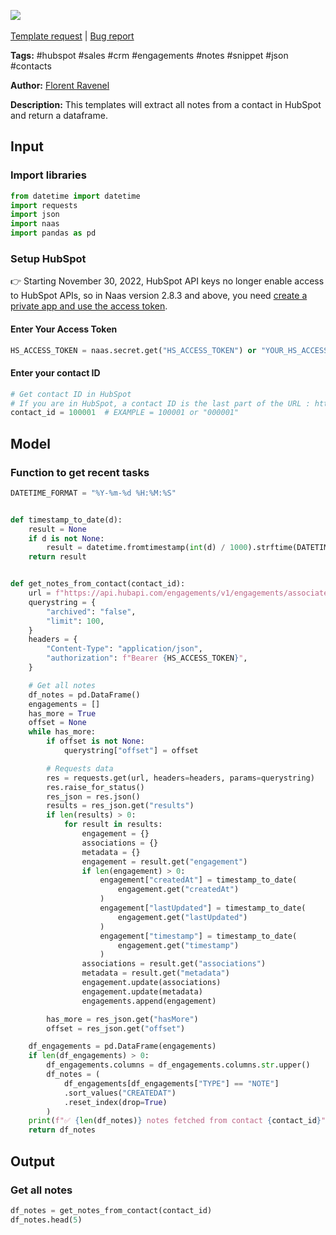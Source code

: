 <a href="https://app.naas.ai/user-redirect/naas/downloader?url=https://raw.githubusercontent.com/jupyter-naas/awesome-notebooks/master/HubSpot/HubSpot_Get_notes_from_contact.ipynb" target="_parent"><img src="https://naasai-public.s3.eu-west-3.amazonaws.com/open_in_naas.svg"/></a><br><br><a href="https://github.com/jupyter-naas/awesome-notebooks/issues/new?assignees=&labels=&template=template-request.md&title=Tool+-+Action+of+the+notebook+">Template request</a> | <a href="https://github.com/jupyter-naas/awesome-notebooks/issues/new?assignees=&labels=bug&template=bug_report.md&title=HubSpot+-+Get+notes+from+contact:+Error+short+description">Bug report</a>

**Tags:** #hubspot #sales #crm #engagements #notes #snippet #json #contacts

**Author:** [Florent Ravenel](https://www.linkedin.com/in/florent-ravenel/)

**Description:** This templates will extract all notes from a contact in HubSpot and return a dataframe.

## Input

### Import libraries


```python
from datetime import datetime
import requests
import json
import naas
import pandas as pd
```

### Setup HubSpot
👉 Starting November 30, 2022, HubSpot API keys no longer enable access to HubSpot APIs, so in Naas version 2.8.3 and above, you need [create a private app and use the access token](https://developers.hubspot.com/docs/api/private-apps).

#### Enter Your Access Token


```python
HS_ACCESS_TOKEN = naas.secret.get("HS_ACCESS_TOKEN") or "YOUR_HS_ACCESS_TOKEN"
```

#### Enter your contact ID


```python
# Get contact ID in HubSpot
# If you are in HubSpot, a contact ID is the last part of the URL : https://app.hubspot.com/contacts/XXXX/contact/508201
contact_id = 100001  # EXAMPLE = 100001 or "000001"
```

## Model

### Function to get recent tasks


```python
DATETIME_FORMAT = "%Y-%m-%d %H:%M:%S"


def timestamp_to_date(d):
    result = None
    if d is not None:
        result = datetime.fromtimestamp(int(d) / 1000).strftime(DATETIME_FORMAT)
    return result


def get_notes_from_contact(contact_id):
    url = f"https://api.hubapi.com/engagements/v1/engagements/associated/contact/{contact_id}/paged"
    querystring = {
        "archived": "false",
        "limit": 100,
    }
    headers = {
        "Content-Type": "application/json",
        "authorization": f"Bearer {HS_ACCESS_TOKEN}",
    }

    # Get all notes
    df_notes = pd.DataFrame()
    engagements = []
    has_more = True
    offset = None
    while has_more:
        if offset is not None:
            querystring["offset"] = offset

        # Requests data
        res = requests.get(url, headers=headers, params=querystring)
        res.raise_for_status()
        res_json = res.json()
        results = res_json.get("results")
        if len(results) > 0:
            for result in results:
                engagement = {}
                associations = {}
                metadata = {}
                engagement = result.get("engagement")
                if len(engagement) > 0:
                    engagement["createdAt"] = timestamp_to_date(
                        engagement.get("createdAt")
                    )
                    engagement["lastUpdated"] = timestamp_to_date(
                        engagement.get("lastUpdated")
                    )
                    engagement["timestamp"] = timestamp_to_date(
                        engagement.get("timestamp")
                    )
                associations = result.get("associations")
                metadata = result.get("metadata")
                engagement.update(associations)
                engagement.update(metadata)
                engagements.append(engagement)

        has_more = res_json.get("hasMore")
        offset = res_json.get("offset")

    df_engagements = pd.DataFrame(engagements)
    if len(df_engagements) > 0:
        df_engagements.columns = df_engagements.columns.str.upper()
        df_notes = (
            df_engagements[df_engagements["TYPE"] == "NOTE"]
            .sort_values("CREATEDAT")
            .reset_index(drop=True)
        )
    print(f"✅ {len(df_notes)} notes fetched from contact {contact_id}")
    return df_notes
```

## Output

### Get all notes


```python
df_notes = get_notes_from_contact(contact_id)
df_notes.head(5)
```
